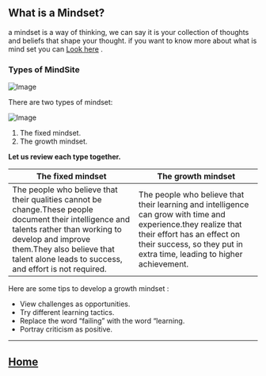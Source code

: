 ## What is a Mindset?

a mindset is a way of thinking, we can say it is your collection of thoughts and beliefs that shape your thought. if you want to know more about what is mind set you can [Look here](https://sourcesofinsight.com/what-is-mindset/) .


### Types of MindSite 
![Image](https://3kllhk1ibq34qk6sp3bhtox1-wpengine.netdna-ssl.com/wp-content/uploads/2015/11/growth-mindset.png)

There are two types of mindset:

![Image](https://www.abc.net.au/news/image/9129160-3x2-940x627.jpg)

1. The fixed mindset.
2. The growth mindset.

**Let us review each type together.**

| The fixed mindset| The growth mindset |
| ----------- | ----------- |
|The people who believe that their qualities cannot be change.These people document their intelligence and talents rather than working to develop and improve them.They also believe that talent alone leads to success, and effort is not required.| The people who believe that their learning and intelligence can grow with time and experience.they realize that their effort has an effect on their success, so they put in extra time, leading to higher achievement. |




Here are some tips to develop a growth mindset :

* View challenges as opportunities.
* Try different learning tactics.
* Replace the word “failing” with the word “learning.
* Portray criticism as positive.

*****************************************************************

## [ Home ](https://reemalqurm.github.io/reading-notes/)
